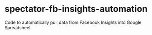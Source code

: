 # spectator-fb-insights-automation
Code to automatically pull data from Facebook Insights into Google Spreadsheet

